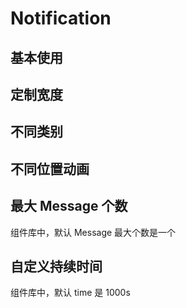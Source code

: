 # Notification

## 基本使用

<code src="./document/basic.tsx"></code>

## 定制宽度

<code src="./document/width.tsx"></code>

## 不同类别

<code src="./document/type.tsx"></code>

## 不同位置动画

<code src="./document/position.tsx"></code>

## 最大 Message 个数

组件库中，默认 Message 最大个数是一个

<code src="./document/maxCount.tsx"></code>

## 自定义持续时间

组件库中，默认 time 是 1000s

<code src="./document/time.tsx"></code>
